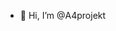 - 👋 Hi, I’m @A4projekt

<!---
A4projekt/A4projekt is a ✨ special ✨ repository because its `README.md` (this file) appears on your GitHub profile.
You can click the Preview link to take a look at your changes.
--->
